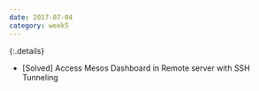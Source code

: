 ```yaml
---
date: 2017-07-04
category: week5
---
```

{:.details}
- [Solved] Access Mesos Dashboard in Remote server with SSH Tunneling
